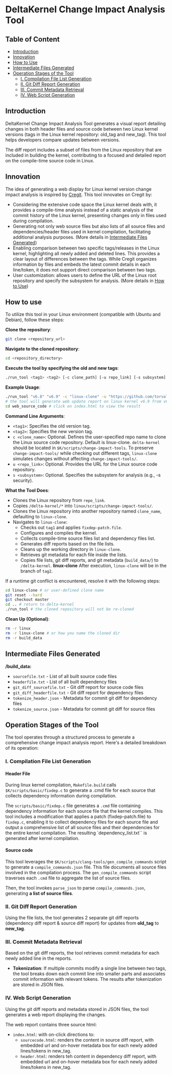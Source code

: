 # DeltaKernel Change Impact Analysis Tool

## Table of Content

- [Introduction](#introduction)
- [Innovation](#innovation)
- [How to Use](#how-to-use)
- [Intermediate Files Generated](#intermediate-files-generated)
- [Operation Stages of the Tool](#operation-stages-of-the-tool)
  - [I. Compilation File List Generation](#i-compilation-file-list-generation)
  - [II. Git Diff Report Generation](#ii-git-diff-report-generation)
  - [III. Commit Metadata Retrieval](#iii-commit-metadata-retrieval)
  - [IV. Web Script Generation](#iv-web-script-generation)

## Introduction

DeltaKernel Change Impact Analysis Tool generates a visual report detailing changes in both header files and source code between two Linux kernel versions (tags in the Linux kernel repository: old_tag and new_tag). This tool helps developers compare updates between versions.

The diff report includes a subset of files from the Linux repository that are included in building the kernel, contributing to a focused and detailed report on the compile-time source code in Linux.

## Innovation

The idea of generating a web display for Linux kernel version change impact analysis is inspired by [Cregit](https://github.com/cregit/cregit). This tool innovates on Cregit by:

- Considering the extensive code space the Linux kernel deals with, it provides a compile-time analysis instead of a static analysis of the commit history of the Linux kernel, presenting changes only in files used during compilation.
- Generating not only web source files but also lists of all source files and dependencies/header files used in kernel compilation, facilitating additional analysis purposes. (More details in [Intermediate Files Generated](#intermediate-files-generated))
- Enabling comparison between two specific tags/releases in the Linux kernel, highlighting all newly added and deleted lines. This provides a clear layout of differences between the tags. While Cregit organizes information by files and embeds the latest commit details in each line/token, it does not support direct comparison between two tags.
- User customization: allows users to define the URL of the Linux root repository and specify the subsystem for analysis. (More details in [How to Use](#how-to-use))

## How to use

To utilize this tool in your Linux environment (compatible with Ubuntu and Debian), follow these steps:

**Clone the repository**:

```bash
git clone <repository_url>
```

**Navigate to the cloned repository**:

```bash
cd <repository_directory>
```

**Execute the tool by specifying the old and new tags**:

```bash
./run_tool <tag1> <tag2> [-c clone_path] [-u repo_link] [-s subsystem]
```

**Example Usage**:

```bash
./run_tool "v6.8" "v6.9" -c "linux-clone" -u "https://github.com/torvalds/linux" -s "security"
# the tool will generate web update report on linux kernel v6.9 from v6.8 for security subsystem.
cd web_source_code # click on index.html to view the result 
```

**Command Line Arguments**:

- `<tag1>`: Specifies the old version tag.
- `<tag2>`: Specifies the new version tag.
- `c <clone_name>`: Optional. Defines the user-specified repo name to clone the Linux source code repository. Default is linux-clone. `delta-kernel` should be located in `$K/scripts/change-impact-tools`. To preserve `change-impact-tools/` while checking out different tags, `linux-clone` simulates changes without affecting `change-impact-tools/`.
- `u <repo_link>`: Optional. Provides the URL for the Linux source code repository.
- `s <subsystem>`: Optional. Specifies the subsystem for analysis (e.g., -s security).

**What the Tool Does**:

- Clones the Linux repository from `repo_link`.
- Copies `/delta-kernel/*` into `linux/scripts/change-impact-tools/`.
- Clones the Linux repository into another repository named `clone_name`, defaulting to `linux-clone`.
- Navigates to `linux-clone`:
  - Checks out `tag1` and applies `fixdep-patch.file`.
  - Configures and compiles the kernel.
  - Collects compile-time source files list and dependency files list.
  - Generates diff reports based on the file lists.
  - Cleans up the working directory in `linux-clone`.
  - Retrieves git metadata for each file inside the lists.
  - Copies file lists, git diff reports, and git metadata (`build_data/`) to `/delta-kernel`.
**linux-clone**
After execution, `linux-clone` will be in the branch of `tag2`.

If a runtime git conflict is encountered, resolve it with the following steps:

```bash
cd linux-clone # or user-defined clone name
git reset --hard
git checkout master
cd .. # return to delta-kernel
./run_tool # the cloned repository will not be re-cloned
```

**Clean Up (Optional)**:

```bash
rm -r linux
rm -r linux-clone # or how you name the cloned dir
rm -r build_data
```

## Intermediate Files Generated

**/build_data:**

- `sourcefile.txt` - List of all built source code files
- `headerfile.txt` - List of all built dependency files
- `git_diff_sourcefile.txt` - Git diff report for source code files
- `git_diff_headerfile.txt` - Git diff report for dependency files
- `tokenize_header.json` - Metadata for commit git diff for dependency files
- `tokenize_source.json` - Metadata for commit git diff for source files

## Operation Stages of the Tool

The tool operates through a structured process to generate a comprehensive change impact analysis report. Here's a detailed breakdown of its operation:

### I. Compilation File List Generation

#### Header File

During linux kernel compilation, `Makefile.build` calls `$K/scripts/basic/fixdep.c` to generate a .cmd file for each source that collects dependency information during compilation.

The `scripts/basic/fixdep.c` file generates a `.cmd` file containing dependency information for each source file that the kernel compiles. This tool includes a modification that applies a patch (fixdep-patch.file) to `fixdep.c`, enabling it to collect dependency files for each source file and output a comprehensive list of all source files and their dependencies for the entire kernel compilation. The resulting `dependency_list.txt`` is generated after kernel compilation.

#### Source code

This tool leverages the `$K/scripts/clang-tools/gen_compile_commands` script to generate a `compile_commands.json` file. This file documents all source files involved in the compilation process. The `gen_compile_commands` script traverses each `.cmd` file to aggregate the list of source files.

Then, the tool invokes `parse_json` to parse `compile_commands.json`, generating **a list of source files**.

### II. Git Diff Report Generation

Using the file lists, the tool generates 2 separate git diff reports (dependency diff report & source diff report) for updates from **old_tag** to **new_tag**.

### III. Commit Metadata Retrieval

Based on the git diff reports, the tool retrieves commit metadata for each newly added line in the reports.

- **Tokenization**: If multiple commits modify a single line between two tags, the tool breaks down each commit line into smaller parts and associates commit information with relevant tokens. The results after tokenization are stored in JSON files.

### IV. Web Script Generation

Using the git diff reports and metadata stored in JSON files, the tool generates a web report displaying the changes.

The web report contains three source html:

- `index.html`: with on-click directions to:
  - `sourcecode.html`: renders the content in source diff report, with embedded url and on-hover metadata box for each newly added lines/tokens in new_tag.
  - `header.html`: renders teh content in dependency diff report, with embedded url and on-hover metadata box for each newly added lines/tokens in new_tag.
